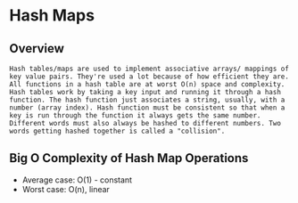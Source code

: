 # Hash Maps

## Overview
    Hash tables/maps are used to implement associative arrays/ mappings of key value pairs. They're used a lot because of how efficient they are. All functions in a hash table are at worst O(n) space and complexity. Hash tables work by taking a key input and running it through a hash function. The hash function just associates a string, usually, with a number (array index). Hash function must be consistent so that when a key is run through the function it always gets the same number. Different words must also always be hashed to different numbers. Two words getting hashed together is called a "collision".

## Big O Complexity of Hash Map Operations
- Average case: O(1) - constant
- Worst case: O(n), linear